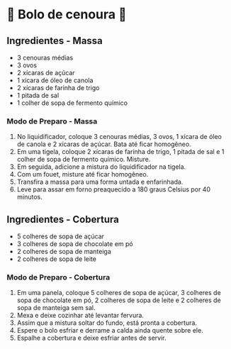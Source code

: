 # 🍰 Bolo de cenoura 🥕 
## Ingredientes - Massa
- 3 cenouras médias
- 3 ovos
- 2 xícaras de açúcar
- 1 xícara de óleo de canola
- 2 xícaras de farinha de trigo
- 1 pitada de sal
- 1 colher de sopa de fermento químico

### Modo de Preparo - Massa
1. No liquidificador, coloque 3 cenouras médias, 3 ovos, 1 xícara de óleo de canola e 2 xícaras de açúcar. Bata até ficar homogêneo.
2. Em uma tigela, coloque 2 xícaras de farinha de trigo, 1 pitada de sal e 1 colher de sopa de fermento químico. Misture.
3. Em seguida, adicione a mistura do liquidificador na tigela.
4. Com um fouet, misture até ficar homogêneo.
5. Transfira a massa para uma forma untada e enfarinhada.
6. Leve para assar em forno preaquecido a 180 graus Celsius por 40 minutos.

## Ingredientes - Cobertura
- 5 colheres de sopa de açúcar
- 3 colheres de sopa de chocolate em pó
- 2 colheres de sopa de manteiga
- 2 colheres de sopa de leite

### Modo de Preparo - Cobertura
1. Em uma panela, coloque 5 colheres de sopa de açúcar, 3 colheres de sopa de chocolate em pó, 2 colheres de sopa de leite e 2 colheres de sopa de manteiga sem sal.
2. Mexa e deixe cozinhar até levantar fervura.
3. Assim que a mistura soltar do fundo, está pronta a cobertura.
4. Espere o bolo esfriar e derrame a calda ainda quente sobre ele.
5. Espalhe a cobertura e deixe esfriar antes de servir.